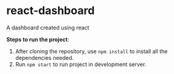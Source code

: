 # react-dashboard
A dashboard created using react 

**Steps to run the project**:
1. After cloning the repository, use `npm install` to install all the dependencies needed.
2. Run `npm start` to run project in development server.